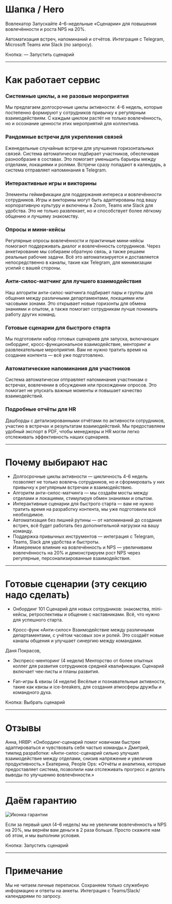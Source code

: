 # Шапка / Hero

Вовлекатор
Запускайте 4–6-недельные «Сценарии» для повышения вовлечённости и роста NPS на 20%.

Автоматизация встреч, напоминаний и отчётов. Интеграция с Telegram, Microsoft Teams или Slack (по запросу).

Кнопка: 
— Запустить сценарий

---

# Как работает сервис

### Системные циклы, а не разовые мероприятия

Мы предлагаем долгосрочные циклы активности: 4-6 недель, которые постепенно формируют у сотрудников привычку к регулярным взаимодействиям. С каждым циклом растёт не только вовлечённость, но и осознание ценности этих мероприятий для коллектива.

### Рандомные встречи для укрепления связей

Еженедельные случайные встречи для улучшения горизонтальных связей. Система автоматически подбирает участников, обеспечивая разнообразие в составах. Это помогает уменьшить барьеры между отделами, локациями и ролями. Встречи сразу попадают в календарь, а система отправляет напоминания в Telegram.

### Интерактивные игры и викторины

Элементы геймификации для поддержания интереса и вовлечённости сотрудников. Игры и викторины могут быть адаптированы под вашу корпоративную культуру и включены в Zoom, Teams или Slack для удобства. Это не только развлекает, но и способствует более лёгкому общению и лучшему знакомству.

### Опросы и мини-кейсы

Регулярные опросы вовлечённости и практичные мини-кейсы помогают поддерживать диалог и вовлечённость сотрудников. Через анкетирование мы собираем обратную связь, а также решаем реальные рабочие задачи. Всё это автоматизируется и доставляется непосредственно в каналы, такие как Telegram, для минимизации усилий с вашей стороны.

### Анти-силос-матчинг для лучшего взаимодействия

Наш алгоритм анти-силос-матчинга подбирает пары и группы для общения между различными департаментами, локациями или часовыми зонами. Это открывает новые горизонты для обмена знаниями и опытом, а также помогает сотрудникам лучше понимать работу других команд.

### Готовые сценарии для быстрого старта

Мы подготовили набор готовых сценариев для запуска, включающих онбординг, кросс-функциональное взаимодействие, менторинг и развлекательные мероприятия. Вам не нужно тратить время на создание контента — всё уже подготовлено.

### Автоматические напоминания для участников

Система автоматически отправляет напоминания участникам о встречах, вовлечении в обсуждения или прохождении опросов. Это помогает не упускать важные моменты и повышает качество взаимодействий.

### Подробные отчёты для HR

Дашборды с детализированными отчётами по активности сотрудников, участию в встречах и результатам взаимодействий. Мы предоставляем удобный экспорт в PDF, чтобы менеджеры и HR могли легко отслеживать эффективность наших сценариев.

---

# Почему выбирают нас

* Долгосрочные циклы активности — цикличность 4-6 недель позволяет не только вовлечь сотрудников, но и сформировать у них привычку к регулярным встречам и взаимодействию.
* Алгоритм анти-силос-матчинга — мы создаём мосты между отделами и локациями, стимулируя обмен знаниями и опытом.
* Интерактивные сценарии для быстрого старта — вам не нужно тратить время на разработку контента, мы уже подготовили всё необходимое.
* Автоматизация без лишней рутины — от напоминаний до создания встреч, всё будет работать без дополнительной нагрузки на вашу команду.
* Поддержка привычных инструментов — интеграция с Telegram, Teams, Slack для удобства и быстроты.
* Измеряемое влияние на вовлечённость и NPS — увеличиваем вовлечённость на 20% и демонстрируем рост NPS через регулярные, персонализированные взаимодействия.

---

# Готовые сценарии (эту секцию надо сделать) 

* Онбординг 101 
  Сценарий для новых сотрудников: знакомства, mini-кейсы, ретроспективы и общение с наставниками. Всё, что нужно для успешного старта.

* Кросс-функ «Анти-силос» 
  Взаимодействие между различными департаментами, с учётом часовых зон и ролей. Это создаёт новые каналы общения и улучшает синергию между командами.

Даня Покрасов, 
* Экспресс-менторинг (4 недели)
  Менторство от более опытных коллег для развития сотрудников средней квалификации. Сценарий включает чек-листы и планы развития.

* Fan-игры & квизы (4 недели)
  Весёлые и познавательные активности, такие как квизы и ice-breakers, для создания атмосферы дружбы и командного духа.

Кнопка:
Выбрать сценарий

---

# Отзывы

Анна, HRBP: «Онбординг-сценарий помог новичкам быстрее адаптироваться и чувствовать себя частью команды.»
Дмитрий, тимлид разработки: «Анти-силос-сценарий сильно улучшил взаимодействие между отделами, снизив напряжение и увеличив продуктивность.»
Екатерина, People Ops: «Отчёты и аналитика, которые предоставляет система, позволили нам отслеживать прогресс и делать выводы по улучшению вовлечённости.»

---

# Даём гарантию

![Иконка гарантии](https://cdn-icons-png.flaticon.com/512/190/190411.png)

Если за первый цикл (4–6 недель) мы не увеличим вовлечённость и NPS на 20%, мы вернём вам деньги в 2 раза больше. Просто скажите нам об этом, и мы выполним условия.

Кнопка:
Запустить сценарий

---

# Примечание

Мы не читаем личные переписки. Сохраняем только служебную информацию и ответы на анкеты. Интеграция с Teams/Slack/календарями по запросу.

